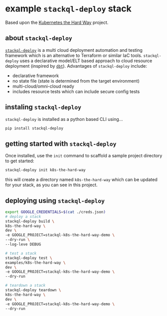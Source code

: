 # example `stackql-deploy` stack

Based upon the [Kubernetes the Hard Way](https://github.com/kelseyhightower/kubernetes-the-hard-way) project.

## about `stackql-deploy`

[`stackql-deploy`](https://pypi.org/project/stackql-deploy/) is a multi cloud deployment automation and testing framework which is an alternative to Terraform or similar IaC tools.  `stackql-deploy` uses a declarative model/ELT based approach to cloud resource deployment (inspired by [`dbt`](https://www.getdbt.com/)).  Advantages of `stackql-deploy` include:

- declarative framework
- no state file (state is determined from the target environment)
- multi-cloud/omni-cloud ready
- includes resource tests which can include secure config tests

## instaling `stackql-deploy`

`stackql-deploy` is installed as a python based CLI using...

```bash
pip install stackql-deploy
```

## getting started with `stackql-deploy`

Once installed, use the `init` command to scaffold a sample project directory to get started:

```bash
stackql-deploy init k8s-the-hard-way
```

this will create a directory named `k8s-the-hard-way` which can be updated for your stack, as you can see in this project.

## deploying using `stackql-deploy`

```bash
export GOOGLE_CREDENTIALS=$(cat ./creds.json)
# deploy a stack
stackql-deploy build \
k8s-the-hard-way \
dev \
-e GOOGLE_PROJECT=stackql-k8s-the-hard-way-demo \
--dry-run \
--log-leve DEBUG

# test a stack
stackql-deploy test \
examples/k8s-the-hard-way \
dev \
-e GOOGLE_PROJECT=stackql-k8s-the-hard-way-demo \
--dry-run

# teardown a stack
stackql-deploy teardown \
k8s-the-hard-way \
dev \
-e GOOGLE_PROJECT=stackql-k8s-the-hard-way-demo \
--dry-run
```
